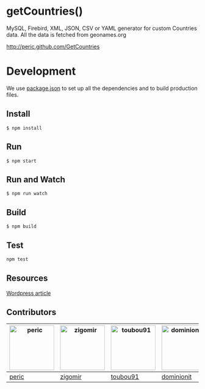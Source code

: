 getCountries()
============

MySQL, Firebird, XML, JSON, CSV or YAML generator for custom Countries data. All the data is fetched from geonames.org

http://peric.github.com/GetCountries

# Development

We use [package.json](https://docs.npmjs.com/files/package.json) to set up all the dependencies and to build production files.

## Install

```
$ npm install
```

## Run

```
$ npm start
```

## Run and Watch

```
$ npm run watch
```

## Build

```
$ npm build
```

## Test

```sh
npm test
```

## Resources

[Wordpress article](https://echobehind.wordpress.com/2012/09/23/world-countries-database-table-for-mysql/)

## Contributors

| [<img alt="peric" src="https://avatars0.githubusercontent.com/u/1193864?v=4&s=117" width="117">](https://github.com/peric) | [<img alt="zigomir" src="https://avatars0.githubusercontent.com/u/957321?v=4&s=117" width="117">](https://github.com/zigomir) | [<img alt="toubou91" src="https://avatars1.githubusercontent.com/u/5684688?v=4&u117" width="117">](https://github.com/toubou91) | [<img alt="dominionit" src="https://avatars3.githubusercontent.com/u/2602507?v=4&s=117" width="117">](https://github.com/dominionit) | [<img alt="abhishekbhardwaj" src="https://avatars0.githubusercontent.com/u/1156779?v=4&s=117" width="117">](https://github.com/abhishekbhardwaj) | [<img alt="mathiasbynens" src="https://avatars0.githubusercontent.com/u/81942?v=4&s=117" width="117">](https://github.com/mathiasbynens) |
| ----------- | ----------- | ----------- | ----------- | ----------- | ----------- |
| [peric](https://github.com/peric) |[zigomir](https://github.com/zigomir) |[toubou91](https://github.com/toubou91) |[dominionit](https://github.com/dominionit) |[abhishekbhardwaj](https://github.com/abhishekbhardwaj) |[mathiasbynens](https://github.com/mathiasbynens) |
